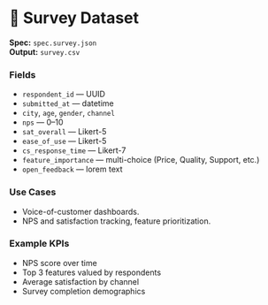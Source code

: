 # 📝 Survey Dataset

**Spec:** `spec.survey.json`  
**Output:** `survey.csv`  

### Fields
- `respondent_id` — UUID  
- `submitted_at` — datetime  
- `city`, `age`, `gender`, `channel`  
- `nps` — 0–10  
- `sat_overall` — Likert-5  
- `ease_of_use` — Likert-5  
- `cs_response_time` — Likert-7  
- `feature_importance` — multi-choice (Price, Quality, Support, etc.)  
- `open_feedback` — lorem text  

### Use Cases
- Voice-of-customer dashboards.  
- NPS and satisfaction tracking, feature prioritization.

### Example KPIs
- NPS score over time  
- Top 3 features valued by respondents  
- Average satisfaction by channel  
- Survey completion demographics
